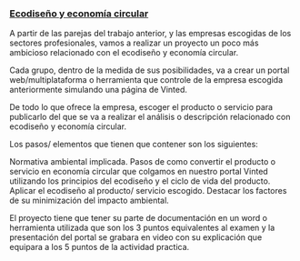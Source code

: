 ### [Ecodiseño y economía circular](https://santanaolmo.github.io/Ecodise-o/)

A partir de las parejas del trabajo anterior, y las empresas escogidas de los sectores profesionales, vamos a realizar un proyecto un poco más ambicioso relacionado con el ecodiseño y economía circular.



Cada grupo, dentro de la medida de sus posibilidades, va a crear un portal web/multiplataforma o herramienta que controle de la empresa escogida anteriormente simulando una página de Vinted.



De todo lo que ofrece la empresa, escoger el producto o servicio para publicarlo del que se va a realizar el análisis o descripción relacionado con ecodiseño y economía circular.



Los pasos/ elementos que tienen que contener son los siguientes: 

Normativa ambiental implicada.
Pasos de como convertir el producto o servicio en economía circular que colgamos en nuestro portal Vinted utilizando los principios del ecodiseño y el ciclo de vida del producto.
Aplicar el ecodiseño al producto/ servicio escogido.
Destacar los factores de su minimización del impacto ambiental.


El proyecto tiene que tener su parte de documentación en un word o herramienta utilizada que son los 3 puntos equivalentes al examen y la presentación del portal se grabara en video con su explicación que equipara a los 5 puntos de la actividad practica.

